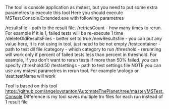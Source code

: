 The tool is console application as mstest, but you need to put some extra parametres to execute this tool
Here you should execute MSTest.Console.Extended.exe with following parametres

/resultsfile - path to the result file.
/retriesCount - how many times to rerun. For example if it is 1, failed tests will be re-execute 1 time
/deleteOldResultsFiles - better set to true
/newResultsfile - you can put any value here, it is not using in tool, just need to be not empty
/testcontainer - path to test dll file
/category - which category to run
/threshold - rerunning will work only if percent of failed tests less than percent in threshold. For example, if you don't want to rerun tests if more than 50% failed, you can specify /threshold:50
/testsettings - path to test settings file
NOTE you can use any mstest parametres in rerun tool. For example \nologo or \test:testName will work

Tool is based on this tool https://github.com/angelovstanton/AutomateThePlanet/tree/master/MSTest.Console
Difference is my tool saves multiple trx files for each run instead of 1 result file